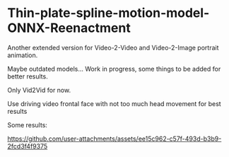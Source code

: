 # Thin-plate-spline-motion-model-ONNX-Reenactment
Another extended version for Video-2-Video and Video-2-Image portrait animation.

Maybe outdated models... Work in progress, some things to be added for better results.

Only Vid2Vid for now.

Use driving video frontal face with not too much head movement for best results

Some results:

https://github.com/user-attachments/assets/ee15c962-c57f-493d-b3b9-2fcd3f4f9375











